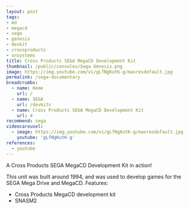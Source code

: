 ```yaml
---
layout: post
tags: 
- md
- megacd
- sega
- genesis
- devkit
- crossproducts
- snsystems
title: Cross Products SEGA MegaCD Development Kit 
thumbnail: /public/consoles/Sega Genesis.png
image: https://img.youtube.com/vi/gLfNgKutK-g/maxresdefault.jpg
permalink: /sega-documentary
breadcrumbs:
  - name: Home
    url: /
  - name: SEGA
    url: /devkits
  - name: Cross Products SEGA MegaCD Development Kit  
    url: #
recommend: sega
videocarousel:
  - image: https://img.youtube.com/vi/gLfNgKutK-g/maxresdefault.jpg
    youtube: 'gLfNgKutK-g'
references:
  - youtube
---
```

A Cross Products SEGA MegaCD Development Kit in action! 

This unit was built around 1994, and was used to develop games for the SEGA Mega Drive and MegaCD.
Features:
* Cross Products MegaCD development kit
* SNASM2
